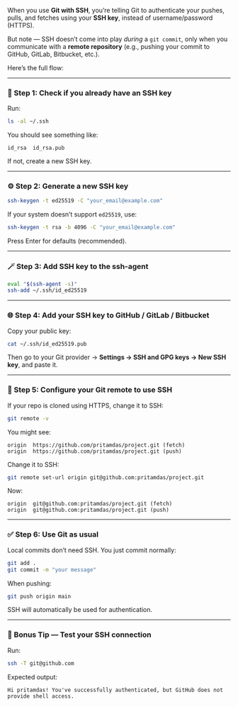 When you use **Git with SSH**, you’re telling Git to authenticate your pushes, pulls, and fetches using your **SSH key**, instead of username/password (HTTPS).

But note — SSH doesn’t come into play *during* a `git commit`, only when you communicate with a **remote repository** (e.g., pushing your commit to GitHub, GitLab, Bitbucket, etc.).

Here’s the full flow:

---

### 🧩 Step 1: Check if you already have an SSH key

Run:

```bash
ls -al ~/.ssh
```

You should see something like:

```text
id_rsa  id_rsa.pub
```

If not, create a new SSH key.

---

### ⚙️ Step 2: Generate a new SSH key

```bash
ssh-keygen -t ed25519 -C "your_email@example.com"
```

If your system doesn’t support `ed25519`, use:

```bash
ssh-keygen -t rsa -b 4096 -C "your_email@example.com"
```

Press Enter for defaults (recommended).

---

### 🪄 Step 3: Add SSH key to the ssh-agent

```bash
eval "$(ssh-agent -s)"
ssh-add ~/.ssh/id_ed25519
```

---

### 🌐 Step 4: Add your SSH key to GitHub / GitLab / Bitbucket

Copy your public key:

```bash
cat ~/.ssh/id_ed25519.pub
```

Then go to your Git provider → **Settings → SSH and GPG keys → New SSH key**, and paste it.

---

### 🔗 Step 5: Configure your Git remote to use SSH

If your repo is cloned using HTTPS, change it to SSH:

```bash
git remote -v
```

You might see:

```text
origin  https://github.com/pritamdas/project.git (fetch)
origin  https://github.com/pritamdas/project.git (push)
```

Change it to SSH:

```bash
git remote set-url origin git@github.com:pritamdas/project.git
```

Now:

```text
origin  git@github.com:pritamdas/project.git (fetch)
origin  git@github.com:pritamdas/project.git (push)
```

---

### ✅ Step 6: Use Git as usual

Local commits don’t need SSH. You just commit normally:

```bash
git add .
git commit -m "your message"
```

When pushing:

```bash
git push origin main
```

SSH will automatically be used for authentication.

---

### 🧠 Bonus Tip — Test your SSH connection

Run:

```bash
ssh -T git@github.com
```

Expected output:

```text
Hi pritamdas! You've successfully authenticated, but GitHub does not provide shell access.
```
